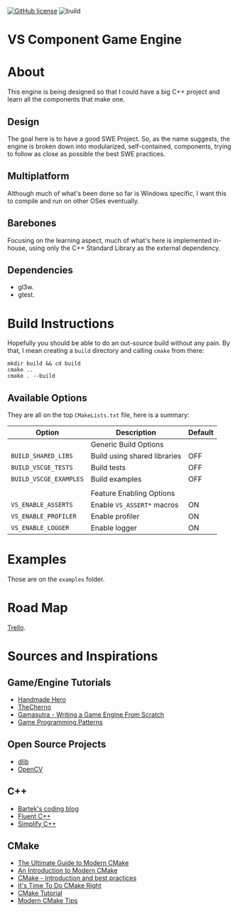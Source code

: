 [![GitHub license](https://img.shields.io/github/license/salesvictor/vscge?color=blue&style=plastic)](https://github.com/salesvictor/vscge/blob/master/LICENSE) ![build](https://github.com/salesvictor/vscge/workflows/build/badge.svg)

# VS Component Game Engine

# About

This engine is being designed so that I could have a big C++ project and learn
all the components that make one.

## Design

The goal here is to have a good SWE Project. So, as the name suggests, the
engine is broken down into modularized, self-contained, components, trying to
follow as close as possible the best SWE practices.

## Multiplatform

Although much of what's been done so far is Windows specific, I want this to
compile and run on other OSes eventually.

## Barebones

Focusing on the learning aspect, much of what's here is implemented in-house,
using only the C++ Standard Library as the external dependency.

## Dependencies

- gl3w.
- gtest.

# Build Instructions

Hopefully you should be able to do an out-source build without any pain. By
that, I mean creating a `build` directory and calling `cmake` from there:

```
mkdir build && cd build
cmake ..
cmake . --build
```

## Available Options

They are all on the top `CMakeLists.txt` file, here is a summary:

| Option                 | Description                  | Default |
| ---------------------- | ---------------------------- | ------- |
|                        | Generic Build Options        |         |
| `BUILD_SHARED_LIBS`    | Build using shared libraries | OFF     |
| `BUILD_VSCGE_TESTS`    | Build tests                  | OFF     |
| `BUILD_VSCGE_EXAMPLES` | Build examples               | OFF     |
|                        |                              |         |
|                        | Feature Enabling Options     |         |
| `VS_ENABLE_ASSERTS`    | Enable `VS_ASSERT*` macros   | ON      |
| `VS_ENABLE_PROFILER`   | Enable profiler              | ON      |
| `VS_ENABLE_LOGGER`     | Enable logger                | ON      |

# Examples

Those are on the `examples` folder.

# Road Map

[Trello](https://trello.com/b/ClSxANlX/vscge-dev).

# Sources and Inspirations

## Game/Engine Tutorials

* [Handmade Hero](https://handmadehero.org/)
* [TheCherno](https://www.youtube.com/channel/UCQ-W1KE9EYfdxhL6S4twUNw)
* [Gamasutra - Writing a Game Engine From Scratch](https://gamasutra.com/blogs/MichaelKissner/20151027/257369/Writing_a_Game_Engine_from_Scratch__Part_1_Messaging.php)
* [Game Programming Patterns](http://gameprogrammingpatterns.com/)

## Open Source Projects

* [dlib](https://github.com/davisking/dlib)
* [OpenCV](https://github.com/opencv/opencv)

## C++

* [Bartek's coding blog](https://www.bfilipek.com/)
* [Fluent C++](https://www.fluentcpp.com/)
* [Simplify C++](https://arne-mertz.de/)

## CMake

* [The Ultimate Guide to Modern CMake](https://rix0r.nl/blog/2015/08/13/cmake-guide/)
* [An Introduction to Modern CMake](https://cliutils.gitlab.io/modern-cmake/)
* [CMake - Introduction and best practices](https://www.slideshare.net/DanielPfeifer1/cmake-48475415)
* [It's Time To Do CMake Right](https://pabloariasal.github.io/2018/02/19/its-time-to-do-cmake-right/)
* [CMake Tutorial](https://cmake.org/cmake/help/latest/guide/tutorial/index.html)
* [Modern CMake Tips](https://pspdfkit.com/blog/2018/modern-cmake-tips/)

